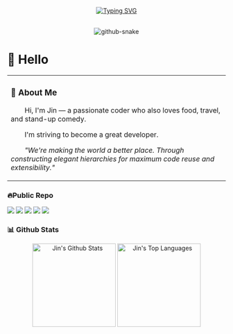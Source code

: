 <div align="center">

  <!-- dynamic typing effect -->
  
  [![Typing SVG](https://readme-typing-svg.demolab.com?font=Fira+Code&pause=1000&width=435&lines=Hi+there+%F0%9F%91%8B+I+am+Jin+;Welcome+to+my+Github!&center=true&size=27)](https://git.io/typing-svg)


  <!-- knock code pictures -->

  <!-- for beauty -->
  <div>&nbsp;</div>

  <!-- Snake Code Contribution Map  -->
  <picture>
    <source media="(prefers-color-scheme: dark)" srcset="https://cdn.jsdelivr.net/gh/Remi12138/Remi12138/profile-snake-contrib/github-contribution-grid-snake-dark.svg" />
    <source media="(prefers-color-scheme: light)" srcset="https://cdn.jsdelivr.net/gh/Remi12138/Remi12138/profile-snake-contrib/github-contribution-grid-snake.svg" />
    <img alt="github-snake" src="https://cdn.jsdelivr.net/gh/Remi12138/Remi12138/profile-snake-contrib/github-contribution-grid-snake-dark.svg" />
  </picture>

</div>

#  🙋 Hello

<table>
  
<tr><td>

### 🤺 About Me

<p style="text-indent: 2em;">Hi, I'm Jin — a passionate coder who also loves food, travel, and stand-up comedy.</p>
<p style="text-indent: 2em;">I'm striving to become a great developer.</p>
<p style="text-indent: 2em;"><em>"We're making the world a better place. Through constructing elegant hierarchies for maximum code reuse and extensibility."</em></p>

</td></tr>


</table>

### 🔥Public Repo

[![](https://github-readme-stats.vercel.app/api/pin/?username=Remi12138&repo=PixHive)](https://github.com/Remi12138/PixHive)
[![](https://github-readme-stats.vercel.app/api/pin/?username=Remi12138&repo=Foodies)](https://github.com/Remi12138/Foodies)
[![](https://github-readme-stats.vercel.app/api/pin/?username=Remi12138&repo=SignFlow_hackathon2025)](https://github.com/Remi12138/SignFlow_hackathon2025)
[![](https://github-readme-stats.vercel.app/api/pin/?username=Remi12138&repo=AirSense)](https://github.com/Remi12138/AirSense)
[![](https://github-readme-stats.vercel.app/api/pin/?username=Remi12138&repo=Mini_Amazon)](https://github.com/Remi12138/Mini_Amazon)

### 📊 Github Stats

<p align="center">
  <img alt="Jin's Github Stats" src="https://github-readme-stats.vercel.app/api?username=Remi12138&show_icons=true&count_private=true&theme=tokyonight&hide_border=true&hide=contribs" height="192px"/>
  <img alt="Jin's Top Languages" src="https://github-readme-stats.vercel.app/api/top-langs/?username=Remi12138&langs_count=8&layout=compact&theme=tokyonight&hide_border=true&width=495" height="192px"/>
</p>

